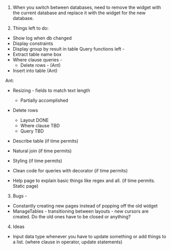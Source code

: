 1. When you switch between databases, need to remove the widget with the current database and replace it with the widget for the new database.

2. Things left to do: 
  - Show log when db changed
  - Display constraints
  - Display group by result in table
  Query functions left - 
  - Extract table name box
  - Where clause queries - 
    - Delete rows - (Ant)
  - Insert into table (Ant)
  
  Ant: 
  - Resizing - fields to match text length
    - Partially accomplished
  - Delete rows
    - Layout DONE
    - Where clause TBD
    - Query TBD

  - Describe table (if time permits)
  - Natural join (if time permits)
  - Styling (if time permits)
  - Clean code for queries with  decorator (if time permits)
  - Help page to explain basic things like regex and all. (if time permits. Static page)

3. Bugs - 
  - Constantly creating new pages instead of popping off the old widget
  - ManageTables - transitioning between layouts - new cursors are created. Do the old ones have to be closed or anything?

4. Ideas
  - Input data type whenever you have to update something or add things to a list. (where clause in operator, update statements)